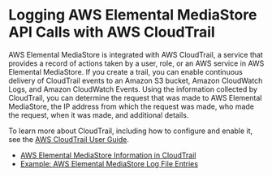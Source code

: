 # Logging AWS Elemental MediaStore API Calls with AWS CloudTrail<a name="logging-using-cloudtrail"></a>

AWS Elemental MediaStore is integrated with AWS CloudTrail, a service that provides a record of actions taken by a user, role, or an AWS service in AWS Elemental MediaStore\. If you create a trail, you can enable continuous delivery of CloudTrail events to an Amazon S3 bucket, Amazon CloudWatch Logs, and Amazon CloudWatch Events\. Using the information collected by CloudTrail, you can determine the request that was made to AWS Elemental MediaStore, the IP address from which the request was made, who made the request, when it was made, and additional details\. 

To learn more about CloudTrail, including how to configure and enable it, see the [AWS CloudTrail User Guide](http://docs.aws.amazon.com/awscloudtrail/latest/userguide/)\.


+ [AWS Elemental MediaStore Information in CloudTrail](monitoring-service-info-in-cloudtrail.md)
+ [Example: AWS Elemental MediaStore Log File Entries](monitoring-example-log-file-entries.md)